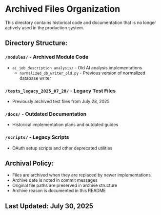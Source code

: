 # Archived Files Organization

This directory contains historical code and documentation that is no longer actively used in the production system.

## Directory Structure:

### `/modules/` - Archived Module Code
- `ai_job_description_analysis/` - Old AI analysis implementations
  - `normalized_db_writer_old.py` - Previous version of normalized database writer

### `/tests_legacy_2025_07_28/` - Legacy Test Files
- Previously archived test files from July 28, 2025

### `/docs/` - Outdated Documentation
- Historical implementation plans and outdated guides

### `/scripts/` - Legacy Scripts
- OAuth setup scripts and other deprecated utilities

## Archival Policy:
- Files are archived when they are replaced by newer implementations
- Archive date is noted in commit messages
- Original file paths are preserved in archive structure
- Archive reason is documented in this README

## Last Updated: July 30, 2025